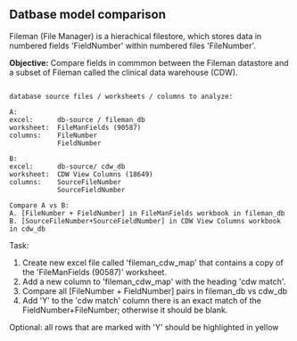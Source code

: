 
## Datbase model comparison

Fileman (File Manager) is a hierachical filestore, which stores data in numbered fields 'FieldNumber' within numbered files 'FileNumber'.

__Objective:__ Compare fields in commmon between the Fileman datastore and a subset of Fileman called the clinical data warehouse (CDW).

```text

database source files / worksheets / columns to analyze:

A:
excel:      db-source / fileman_db
worksheet:  FileManFields (90587)
columns:    FileNumber
            FieldNumber

B:
excel:      db-source/ cdw_db
worksheet:  CDW View Columns (18649)
columns:    SourceFileNumber
            SourceFieldNumber

Compare A vs B:
A. [FileNumber + FieldNumber] in FileManFields workbook in fileman_db
B. [SourceFileNumber+SourceFieldNumber] in CDW View Columns workbook in cdw_db

```

Task:
1. Create new excel file called 'fileman_cdw_map' that contains a copy of the 'FileManFields (90587)' worksheet.  
2. Add a new column to 'fileman_cdw_map'  with the heading 'cdw match'.   
3. Compare all [FileNumber + FieldNumber] pairs in fileman_db vs cdw_db
4. Add 'Y' to the 'cdw match' column there is an exact match of the FieldNumber+FileNumber; otherwise it should be blank.

Optional: all rows that are marked with 'Y' should be highlighted in yellow


